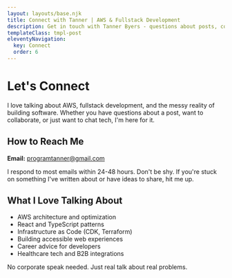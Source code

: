 ```yaml
---
layout: layouts/base.njk
title: Connect with Tanner | AWS & Fullstack Development
description: Get in touch with Tanner Byers - questions about posts, collaboration ideas, or just to chat tech.
templateClass: tmpl-post
eleventyNavigation:
  key: Connect
  order: 6
---
```


# Let's Connect

I love talking about AWS, fullstack development, and the messy reality of building software. Whether you have questions about a post, want to collaborate, or just want to chat tech, I'm here for it.

## How to Reach Me

**Email:** [programtanner@gmail.com](mailto:programtanner@gmail.com)

I respond to most emails within 24-48 hours. Don't be shy. If you're stuck on something I've written about or have ideas to share, hit me up.

## What I Love Talking About

- AWS architecture and optimization
- React and TypeScript patterns
- Infrastructure as Code (CDK, Terraform)
- Building accessible web experiences
- Career advice for developers
- Healthcare tech and B2B integrations

No corporate speak needed. Just real talk about real problems.
